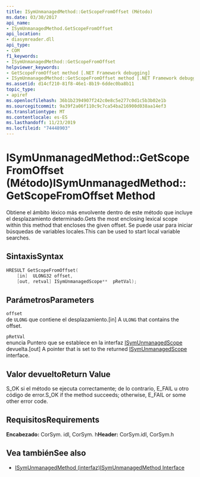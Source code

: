 ```yaml
---
title: ISymUnmanagedMethod::GetScopeFromOffset (Método)
ms.date: 03/30/2017
api_name:
- ISymUnmanagedMethod.GetScopeFromOffset
api_location:
- diasymreader.dll
api_type:
- COM
f1_keywords:
- ISymUnmanagedMethod::GetScopeFromOffset
helpviewer_keywords:
- GetScopeFromOffset method [.NET Framework debugging]
- ISymUnmanagedMethod::GetScopeFromOffset method [.NET Framework debugging]
ms.assetid: d14cf210-81f8-46e1-8b19-6ddec0ba8b11
topic_type:
- apiref
ms.openlocfilehash: 36b1b2394907f242c0e8c5e277c0d1c5b3b02e1b
ms.sourcegitcommit: 9a39f2a06f110c9c7ca54ba216900d038aa14ef3
ms.translationtype: MT
ms.contentlocale: es-ES
ms.lasthandoff: 11/23/2019
ms.locfileid: "74448903"
---
```

# <a name="isymunmanagedmethodgetscopefromoffset-method"></a><span data-ttu-id="52160-102">ISymUnmanagedMethod::GetScopeFromOffset (Método)</span><span class="sxs-lookup"><span data-stu-id="52160-102">ISymUnmanagedMethod::GetScopeFromOffset Method</span></span>
<span data-ttu-id="52160-103">Obtiene el ámbito léxico más envolvente dentro de este método que incluye el desplazamiento determinado.</span><span class="sxs-lookup"><span data-stu-id="52160-103">Gets the most enclosing lexical scope within this method that encloses the given offset.</span></span> <span data-ttu-id="52160-104">Se puede usar para iniciar búsquedas de variables locales.</span><span class="sxs-lookup"><span data-stu-id="52160-104">This can be used to start local variable searches.</span></span>  
  
## <a name="syntax"></a><span data-ttu-id="52160-105">Sintaxis</span><span class="sxs-lookup"><span data-stu-id="52160-105">Syntax</span></span>  
  
```cpp  
HRESULT GetScopeFromOffset(  
    [in]  ULONG32 offset,  
    [out, retval] ISymUnmanagedScope**  pRetVal);  
```  
  
## <a name="parameters"></a><span data-ttu-id="52160-106">Parámetros</span><span class="sxs-lookup"><span data-stu-id="52160-106">Parameters</span></span>  
 `offset`  
 <span data-ttu-id="52160-107">de `ULONG` que contiene el desplazamiento.</span><span class="sxs-lookup"><span data-stu-id="52160-107">[in] A `ULONG` that contains the offset.</span></span>  
  
 `pRetVal`  
 <span data-ttu-id="52160-108">enuncia Puntero que se establece en la interfaz [ISymUnmanagedScope](../../../../docs/framework/unmanaged-api/diagnostics/isymunmanagedscope-interface.md) devuelta.</span><span class="sxs-lookup"><span data-stu-id="52160-108">[out] A pointer that is set to the returned [ISymUnmanagedScope](../../../../docs/framework/unmanaged-api/diagnostics/isymunmanagedscope-interface.md) interface.</span></span>  
  
## <a name="return-value"></a><span data-ttu-id="52160-109">Valor devuelto</span><span class="sxs-lookup"><span data-stu-id="52160-109">Return Value</span></span>  
 <span data-ttu-id="52160-110">S_OK si el método se ejecuta correctamente; de lo contrario, E_FAIL u otro código de error.</span><span class="sxs-lookup"><span data-stu-id="52160-110">S_OK if the method succeeds; otherwise, E_FAIL or some other error code.</span></span>  
  
## <a name="requirements"></a><span data-ttu-id="52160-111">Requisitos</span><span class="sxs-lookup"><span data-stu-id="52160-111">Requirements</span></span>  
 <span data-ttu-id="52160-112">**Encabezado:** CorSym. idl, CorSym. h</span><span class="sxs-lookup"><span data-stu-id="52160-112">**Header:** CorSym.idl, CorSym.h</span></span>  
  
## <a name="see-also"></a><span data-ttu-id="52160-113">Vea también</span><span class="sxs-lookup"><span data-stu-id="52160-113">See also</span></span>

- [<span data-ttu-id="52160-114">ISymUnmanagedMethod (interfaz)</span><span class="sxs-lookup"><span data-stu-id="52160-114">ISymUnmanagedMethod Interface</span></span>](../../../../docs/framework/unmanaged-api/diagnostics/isymunmanagedmethod-interface.md)
